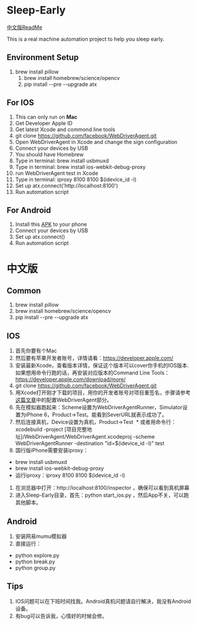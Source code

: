 # Sleep-Early
[中文版ReadMe](#中文版)

This is a real machine automation project to help you sleep early.


## Environment Setup
1. brew install pillow
   1. brew install homebrew/science/opencv
   1. pip install --pre --upgrade atx

## For IOS
1. This can only run on **Mac**
1. Get Developer Apple ID
1. Get latest Xcode and commond line tools
1. git clone https://github.com/facebook/WebDriverAgent.git
1. Open WebDriverAgent in Xcode and change the sign configuration
1. Connect your devices by USB
1. You should have Homebrew
1. Type in terminal: brew install usbmuxd
1. Type in terminal: brew install ios-webkit-debug-proxy
1. run WebDriverAgent test in Xcode
1. Type in terminal: iproxy 8100 8100 $(idevice_id -l)
1. Set up atx.connect('http://localhost:8100')
1. Run automation script

## For Android
1. Install this [APK](https://o8oookdsx.qnssl.com/atx-assistant-1.0.4.apk) to your phone
1. Connect your devices by USB
1. Set up atx.connect()
1. Run automation script

# 中文版

## Common
1. brew install pillow
1. brew install homebrew/science/opencv
1. pip install --pre --upgrade atx

## IOS
1. 首先你要有个Mac
1. 然后要有苹果开发者账号，详情请看：https://developer.apple.com/
1. 安装最新Xcode，查看版本详情，保证这个版本可以cover你手机的IOS版本. 如果想用命令行跑的话，再安装对应版本的Command Line Tools：https://developer.apple.com/download/more/
1. git clone https://github.com/facebook/WebDriverAgent.git
1. 用Xcode打开刚才下载的项目，用你的开发者账号对项目重签名，步骤请参考[这篇文章](https://testerhome.com/topics/6172)中的配置WebDriverAgent部分。
1. 先在模拟器跑起来：Scheme设置为WebDriverAgentRunner，Simulator设置为iPhone 6，Product->Test。能看到SeverURL就表示成功了。
1. 然后连接真机，Device设置为真机，Product->Test
  * 或者用命令行：xcodebuild -project [项目完整地址]/WebDriverAgent/WebDriverAgent.xcodeproj -scheme WebDriverAgentRunner -destination "id=$(idevice_id -l)" test
1. 国行版iPhone需要安装iproxy：
  * brew install usbmuxd
  * brew install ios-webkit-debug-proxy
  * 运行iproxy：iproxy 8100 8100 $(idevice_id -l)
1. 在浏览器中打开：http://localhost:8100/inspector ，确保可以看到真机屏幕
1. 进入Sleep-Early目录，首先：python start_ios.py ，然后App不关，可以跑其他脚本。

## Android
1. 安装网易mumu模拟器
1. 直接运行：
  - python explore.py
  - python break.py
  - python group.py

## Tips
1. IOS问题可以在下班时间找我。Android真机问题请自行解决，我没有Android设备。
1. 有bug可以告诉我，心情好的时候会修。
